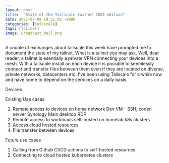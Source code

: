 ```yaml
---
layout: post
title:  "State of the Tailscale tailnet 2022 edition"
date: 2022-07-09 19:51:02 -0800
categories: [tailscale]
tags: [tailnet]
image: Broadcast_Mail.png
---
```


A couple of exchanges about tailscale this week have prompted me to document the state of my tailnet.  What is a tailnet you may ask.  Well, dear reader, a tailnet is esentially a private VPN connecting your devices into a mesh.  With a tailscale install on each device it is possible to seemlessly connect and transfer files between them even if they are located on diverse, private networks, datacenters etc.  I've been using Tailscale for a while now and have come to depend on the services on a daily basis.

Devices

Existing Use cases

1. Remote access to devices on home network
Dev VM - SSH, coder-server
Synology
Main desktop RDP
2. Remote access to workloads self-hosted on homelab k8s clusters
3. Access cloud hosted resources
4. File transfer between devices

Future use cases 

1. Calling from Github CI/CD actions to self-hosted resources
2. Connecting to cloud hosted kubernetes clusters